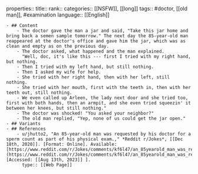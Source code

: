 properties::
title::
rank::
categories:: [[NSFW]], [[long]] 
tags:: #doctor, [[old man]], #examination
language:: [[English]]

	- ## Content
		- The doctor gave the man a jar and said, "Take this jar home and bring back a semen sample tomorrow." The next day the 85-year-old man reappeared at the doctor's office and gave him the jar, which was as clean and empty as on the previous day.
		- The doctor asked, what happened and the man explained.
		  "Well, doc, it's like this --- first I tried with my right hand, but nothing.
		- Then I tried with my left hand, but still nothing.
		- Then I asked my wife for help.
		- She tried with her right hand, then with her left, still nothing.
		- She tried with her mouth, first with the teeth in, then with her teeth out, still nothing.
		- We even called up Arleen, the lady next door and she tried too, first with both hands, then an armpit, and she even tried squeezin' it between her knees, but still nothing."
		- The doctor was shocked! "You asked your neighbor?"
		- The old man replied, "Yep, none of us could get the jar open."
	- ## Variants
	- ## References
		- u/jhutto2, "An 85-year-old man was requested by his doctor for a sperm count as part of his physical exam.," *Reddit r/Jokes*, [[Dec 18th, 2020]]. [Format: Online]. Available: [https://www.reddit.com/r/Jokes/comments/kf6l47/an_85yearold_man_was_requested_by_his_doctor_for/](https://www.reddit.com/r/Jokes/comments/kf6l47/an_85yearold_man_was_requested_by_his_doctor_for/). [Accessed: [[Aug 13th, 2023]] ].
		  type:: [[Web Page]]